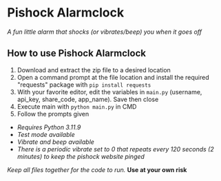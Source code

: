 # Pishock Alarmclock
_A fun little alarm that shocks (or vibrates/beep) you when it goes off_


## How to use Pishock Alarmclock

1. Download and extract the zip file to a desired location
2. Open a command prompt at the file location and install the required "requests" package with `pip install requests`
3. With your favorite editor, edit the variables in `main.py` (username, api_key, share_code, app_name). Save then close
4. Execute main with `python main.py` in CMD
5. Follow the prompts given

* _Requires Python 3.11.9_
* _Test mode available_
* _Vibrate and beep available_
* _There is a periodic vibrate set to 0 that repeats every 120 seconds (2 minutes) to keep the pishock website pinged_

_Keep all files together for the code to run._
**Use at your own risk**
